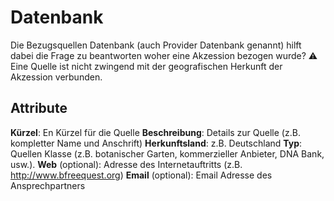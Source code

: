 <!-- TITLE: Bezugsquellen -->
<!-- SUBTITLE: Woher haben wir eine Akzession? -->

# Datenbank
Die Bezugsquellen Datenbank (auch Provider Datenbank genannt) hilft dabei die Frage zu beantworten woher eine Akzession bezogen wurde? :warning: Eine Quelle ist nicht zwingend mit der geografischen Herkunft der Akzession verbunden.
## Attribute
**Kürzel**: En Kürzel für die Quelle
**Beschreibung**: Details zur Quelle (z.B. kompletter Name und Anschrift)
**Herkunftsland**: z.B. Deutschland
**Typ**: Quellen Klasse (z.B. botanischer Garten, kommerzieller Anbieter, DNA Bank, usw.).
**Web** (optional): Adresse des Internetauftritts (z.B. http://www.bfreequest.org)
**Email** (optional): Email Adresse des Ansprechpartners
